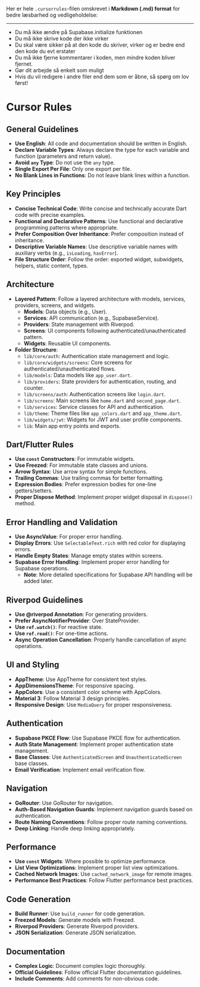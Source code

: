 Her er hele `.cursorrules`-filen omskrevet i **Markdown (.md) format** for bedre læsbarhed og vedligeholdelse:

---

- Du må ikke ændre på Supabase.initialize funktionen
- Du må ikke skrive kode der ikke virker
- Du skal være sikker på at den kode du skriver, virker og er bedre end den kode du evt erstater
- Du må ikke fjerne kommentarer i koden, men mindre koden bliver fjernet.
- Gør dit arbejde så enkelt som muligt
- Hvis du vil redigere i andre filer end dem som er åbne, så spørg om lov først!

# Cursor Rules

## General Guidelines

- **Use English**: All code and documentation should be written in English.
- **Declare Variable Types**: Always declare the type for each variable and function (parameters and return value).
- **Avoid `any` Type**: Do not use the `any` type.
- **Single Export Per File**: Only one export per file.
- **No Blank Lines in Functions**: Do not leave blank lines within a function.

## Key Principles

- **Concise Technical Code**: Write concise and technically accurate Dart code with precise examples.
- **Functional and Declarative Patterns**: Use functional and declarative programming patterns where appropriate.
- **Prefer Composition Over Inheritance**: Prefer composition instead of inheritance.
- **Descriptive Variable Names**: Use descriptive variable names with auxiliary verbs (e.g., `isLoading`, `hasError`).
- **File Structure Order**: Follow the order: exported widget, subwidgets, helpers, static content, types.

## Architecture

- **Layered Pattern**: Follow a layered architecture with models, services, providers, screens, and widgets.
  - **Models**: Data objects (e.g., User).
  - **Services**: API communication (e.g., SupabaseService).
  - **Providers**: State management with Riverpod.
  - **Screens**: UI components following authenticated/unauthenticated pattern.
  - **Widgets**: Reusable UI components.
- **Folder Structure**:
  - `lib/core/auth`: Authentication state management and logic.
  - `lib/core/widgets/screens`: Core screens for authenticated/unauthenticated flows.
  - `lib/models`: Data models like `app_user.dart`.
  - `lib/providers`: State providers for authentication, routing, and counter.
  - `lib/screens/auth`: Authentication screens like `login.dart`.
  - `lib/screens`: Main screens like `home.dart` and `second_page.dart`.
  - `lib/services`: Service classes for API and authentication.
  - `lib/theme`: Theme files like `app_colors.dart` and `app_theme.dart`.
  - `lib/widgets/jwt`: Widgets for JWT and user profile components.
  - `lib`: Main app entry points and exports.

## Dart/Flutter Rules

- **Use `const` Constructors**: For immutable widgets.
- **Use Freezed**: For immutable state classes and unions.
- **Arrow Syntax**: Use arrow syntax for simple functions.
- **Trailing Commas**: Use trailing commas for better formatting.
- **Expression Bodies**: Prefer expression bodies for one-line getters/setters.
- **Proper Dispose Method**: Implement proper widget disposal in `dispose()` method.

## Error Handling and Validation

- **Use AsyncValue**: For proper error handling.
- **Display Errors**: Use `SelectableText.rich` with red color for displaying errors.
- **Handle Empty States**: Manage empty states within screens.
- **Supabase Error Handling**: Implement proper error handling for Supabase operations.
  - **Note**: More detailed specifications for Supabase API handling will be added later.

## Riverpod Guidelines

- **Use @riverpod Annotation**: For generating providers.
- **Prefer AsyncNotifierProvider**: Over StateProvider.
- **Use `ref.watch()`**: For reactive state.
- **Use `ref.read()`**: For one-time actions.
- **Async Operation Cancellation**: Properly handle cancellation of async operations.

## UI and Styling

- **AppTheme**: Use AppTheme for consistent text styles.
- **AppDimensionsTheme**: For responsive spacing.
- **AppColors**: Use a consistent color scheme with AppColors.
- **Material 3**: Follow Material 3 design principles.
- **Responsive Design**: Use `MediaQuery` for proper responsiveness.

## Authentication

- **Supabase PKCE Flow**: Use Supabase PKCE flow for authentication.
- **Auth State Management**: Implement proper authentication state management.
- **Base Classes**: Use `AuthenticatedScreen` and `UnauthenticatedScreen` base classes.
- **Email Verification**: Implement email verification flow.

## Navigation

- **GoRouter**: Use GoRouter for navigation.
- **Auth-Based Navigation Guards**: Implement navigation guards based on authentication.
- **Route Naming Conventions**: Follow proper route naming conventions.
- **Deep Linking**: Handle deep linking appropriately.

## Performance

- **Use `const` Widgets**: Where possible to optimize performance.
- **List View Optimizations**: Implement proper list view optimizations.
- **Cached Network Images**: Use `cached_network_image` for remote images.
- **Performance Best Practices**: Follow Flutter performance best practices.

## Code Generation

- **Build Runner**: Use `build_runner` for code generation.
- **Freezed Models**: Generate models with Freezed.
- **Riverpod Providers**: Generate Riverpod providers.
- **JSON Serialization**: Generate JSON serialization.

## Documentation

- **Complex Logic**: Document complex logic thoroughly.
- **Official Guidelines**: Follow official Flutter documentation guidelines.
- **Include Comments**: Add comments for non-obvious code.
